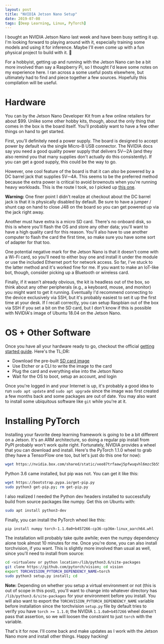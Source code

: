 ```yaml
---
layout: post
title: "NVIDIA Jetson Nano Setup"
date: 2019-07-08
tags: [Deep Learning, Linux, PyTorch]
---
```


I bought an NVIDIA Jetson Nano last week and have been busy setting it up. I'm
looking forward to playing around with it, especially training some models and
using it for inference. Maybe I'll even come up with a fun physical project to
build with it. 🤖

For a hobbyist, getting up and running with the Jetson Nano can be a bit more
involved than say a Raspberry Pi, so I thought I'd leave some notes on my
experience here. I ran across a some useful posts elsewhere, but ultimately had
to find and piece together a few sources. Hopefully this compilation will be
useful.

# Hardware

You can by the Jetson Nano Developer Kit from a few online retailers for about
$99. Unlike some other hobby kits, though, about the only thing that comes in
the box is the board itself. You'll probably want to have a few other things on
hand to get started.

First, you'll definitely need a power supply. The board is designed to accept
power by default via the single Micro-B USB connector. The NVIDIA docs say you
need a good quality power supply that delivers 5V⎓2A (and they also remind you
that many supplies don't actually do this consistently). If you can get a good
supply, this could be the way to go.

However, one cool feature of the board is that it can _also_ be powered by a DC
barrel jack that supplies 5V⎓4A. This seems to be the preferred method because
the extra power is critical to avoid brownouts when you're running heavy
workloads. This is the route I took, so I picked up [this
one](https://www.amazon.com/SMAKN-Switching-Supply-Adapter-100-240/dp/B01N4HYWAM).

<p class="note">
<b>Warning:</b> One finer point I didn't realize at checkout about the DC barrel jack is that it is physically disabled by default. Be sure to have a jumper / shunt cap on hand to close J48 on the board so you can get powered up via the jack right away.
</p>

Another must have extra is a micro SD card. There's no onboard disk, so this is
where you'll flash the OS and store any other data; you'll want to have a high
quality card for this reason. You'll also have to use another computer to flash
the card the first time, so make sure you have some sort of adapter for that
too.

One potential negative mark for the Jetson Nano is that it doesn't come with
a Wi-Fi card, so you'll need to either buy one and install it under the module
or use the included Ethernet port for network access. So far, I've stuck to the
latter method and it's worked fine for me. If you want to make an IoT-like bot,
though, consider picking up a Bluetooth or wireless card.

Finally, if it wasn't already obvious, the kit is headless out of the box, so
think about any other peripherals (e.g., a keyboard, mouse, and monitor) you
might want to get it running. Eventually I'd recommend connecting to the device
exclusively via SSH, but it's probably easiest to set it up the first time at
your desk. If I recall correctly, you can setup Raspbian out of the box via SSH
if you set a bit on the SD card, but I don't know if this is possible with
NVIDIA's image of Ubuntu 18.04 on the Jetson Nano.

# OS + Other Software

Once you have all your hardware ready to go, checkout the official [getting
started
guide](https://developer.nvidia.com/embedded/learn/get-started-jetson-nano-devkit#write).
Here's the TL;DR:

- Download the pre-built [SD card
  image](https://developer.nvidia.com/embedded/dlc/jetson-nano-dev-kit-sd-card-image)
- Use Etcher or a CLI to write the image to the card
- Plug the card and everything else into the Jetson Nano
- Wait for the OS to boot, setup an account, and login

Once you're logged in and your Internet is up, it's probably a good idea to run
`sudo apt update` and `sudo apt upgrade` since the image was first created
a few months back and some packages are out of date. You may also want to
install some ubiquitous software like `git` while you're at it.

# Installing PyTorch

Installing your favorite deep learning framework is going to be a bit different
on a Jetson. It's an ARM architecture, so doing a regular pip install from PyPI
probably won't work quite right. Fortunately, NVIDIA provides a wheel that you
can download and install. Here's the PyTorch 1.1.0 wheel to grab (they have
a TensorFlow one too, but let's just do this one for now):

```bash
wget https://nvidia.box.com/shared/static/veo87trfaawj5pfwuqvhl6mzc5b55fbj.whl -O torch-1.1.0a0+b457266-cp36-cp36m-linux_aarch64.whl
```

Python 3.6 came installed, but pip was not. You can get it like this:

```bash
wget https://bootstrap.pypa.io/get-pip.py
sudo python3 get-pip.py; rm get-pip.py
```

I also realized I needed the Python dev headers installed to successfully build
from source packages like numpy. Get this on Ubuntu with:

```bash
sudo apt install python3-dev
```

Finally, you can install the PyTorch wheel like this:

```bash
pip install numpy torch-1.1.0a0+b457266-cp36-cp36m-linux_aarch64.whl
```

The installation will probably take quite awhile; even the numpy dependency
alone took almost 10 minutes for me. Once you're done, you can also install
torchvision, if you want. This is slightly more involved than usual as well,
since you'll need to install from source:

```bash
cd <virtualenv or python location>/lib/python3.6/site-packages
git clone https://github.com/pytorch/vision; cd vision
export TORCHVISION_PYTORCH_DEPENDENCY_NAME=torch
sudo python3 setup.py install; cd
```

<p class="note">
<b>Note:</b> Depending on whether you setup a virtual environment or not (this is out of scope in this post), you'll want to change into whatever directory has <code>/lib/python3.6/site-packages</code> for your environment before you install. You will also want to export the <code>TORCHVISION_PYTORCH_DEPENDENCY_NAME</code> variable before installation since the torchvision <code>setup.py</code> file by default tries to verify you have <code>torch >= 1.1.0</code>; the NVIDIA <code>1.1.0a0+b457266</code> wheel doesn't pass that assertion, so we will loosen the constraint to just <code>torch</code> with the variable.
</p>

That's it for now. I'll come back and make updates as I work with the Jetson
Nano more and install other things. Happy hacking!
